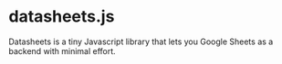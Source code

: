 # datasheets.js
Datasheets is a tiny Javascript library that lets you Google Sheets as a backend with minimal effort.
